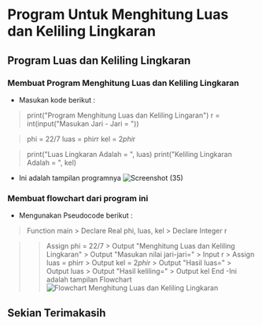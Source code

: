 # Program Untuk Menghitung Luas dan Keliling Lingkaran
## Program Luas dan Keliling Lingkaran

### Membuat Program Menghitung Luas dan Keliling Lingkaran
- Masukan kode berikut :
> print("Program Menghitung Luas dan Keliling Lingaran")
> r = int(input("Masukan Jari - Jari = "))

> phi = 22/7
> luas = phi*r*r
> kel = 2*phi*r

> print("Luas Lingkaran Adalah       = ", luas)
> print("Keliling Lingkaran Adalah   = ", kel)
- Ini adalah tampilan programnya
![Screenshot (35)](https://user-images.githubusercontent.com/92704969/139584891-81b92b8b-d228-4335-a03c-b7fb6bd191e4.png)
### Membuat flowchart dari program ini
- Mengunakan Pseudocode berikut :
> Function main
    > Declare Real phi, luas, kel
    > Declare Integer r

>   > Assign phi = 22/7
    > Output "Menghitung Luas dan Keliling Lingkaran"
    > Output "Masukan nilai jari-jari="
    > Input r
    > Assign luas = phi*r*r
    > Output kel = 2*phi*r
    > Output "Hasil luas="
    > Output luas
    > Output "Hasil keliling="
    > Output kel
> End 
-Ini adalah tampilan Flowchart
![Flowchart Menghitung Luas dan Keliling Lingkaran](https://user-images.githubusercontent.com/92704969/139584823-70c1910c-4fe5-40ea-985e-f262b8b6d055.png)
## Sekian Terimakasih
